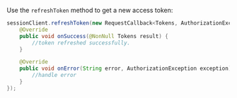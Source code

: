 Use the `refreshToken` method to get a new access token:

```java
sessionClient.refreshToken(new RequestCallback<Tokens, AuthorizationException>() {
    @Override
    public void onSuccess(@NonNull Tokens result) {
        //token refreshed successfully.
    }

    @Override
    public void onError(String error, AuthorizationException exception) {
        //handle error
    }
});
```
